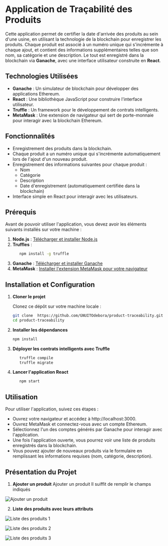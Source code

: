 # Application de Traçabilité des Produits

Cette application permet de certifier la date d'arrivée des produits au sein d'une usine, en utilisant la technologie de la blockchain pour enregistrer les produits. Chaque produit est associé à un numéro unique qui s'incrémente à chaque ajout, et contient des informations supplémentaires telles que son nom, sa catégorie et une description. Le tout est enregistré dans la blockchain via **Ganache**, avec une interface utilisateur construite en **React**.

## Technologies Utilisées

- **Ganache** : Un simulateur de blockchain pour développer des applications Ethereum.
- **React** : Une bibliothèque JavaScript pour construire l'interface utilisateur.
- **Truffle** : Un framework pour le développement de contrats intelligents.
- **MetaMask** : Une extension de navigateur qui sert de porte-monnaie pour interagir avec la blockchain Ethereum.

## Fonctionnalités

- Enregistrement des produits dans la blockchain.
- Chaque produit a un numéro unique qui s'incrémente automatiquement lors de l'ajout d'un nouveau produit.
- Enregistrement des informations suivantes pour chaque produit :
  - Nom
  - Catégorie
  - Description
  - Date d'enregistrement (automatiquement certifiée dans la blockchain)
- Interface simple en React pour interagir avec les utilisateurs.

## Prérequis

Avant de pouvoir utiliser l'application, vous devez avoir les éléments suivants installés sur votre machine :

1. **Node.js** : [Télécharger et installer Node.js](https://nodejs.org/)
1. **Truffles** :
     ```bash 
        npm install -g truffle
2. **Ganache** : [Télécharger et installer Ganache](https://www.trufflesuite.com/ganache)
3. **MetaMask** : [Installer l'extension MetaMask pour votre navigateur](https://metamask.io/)

## Installation et Configuration

1. **Cloner le projet**

   Clonez ce dépôt sur votre machine locale :

   ```bash
   git clone  https://github.com/GNUITOdebora/product-traceability.git
   cd product-traceability

2. **Installer les dépendances** 
    ```bash
    npm install
3. **Déployer les contrats intelligents avec Truffle**
   ```bash
      truffle compile
      truffle migrate 
4. **Lancer l'application React**
    ```bash
       npm start
## Utilisation

Pour utiliser l'application, suivez ces étapes :

* Ouvrez votre navigateur et accédez à http://localhost:3000.
* Ouvrez MetaMask et connectez-vous avec un compte Ethereum.
* Sélectionnez l'un des comptes générés par Ganache pour interagir avec l'application.
* Une fois l'application ouverte, vous pourrez voir une liste de produits enregistrés dans la blockchain.
* Vous pouvez ajouter de nouveaux produits via le formulaire en remplissant les informations requises (nom, catégorie, description).

## Présentation du Projet

1. **Ajouter un produit**
Ajouter un produit Il suiffit de remplir le champs indiqués

![Ajouter un produit](images/ajouter_produits.png)


2. **Liste des produits avec leurs attributs**

![Liste des produits 1](images/liste_produit1.png)

![Liste des produits 2](images/liste_produit2.png)

![Liste des produits 3](images/liste_produit3.png)





    

